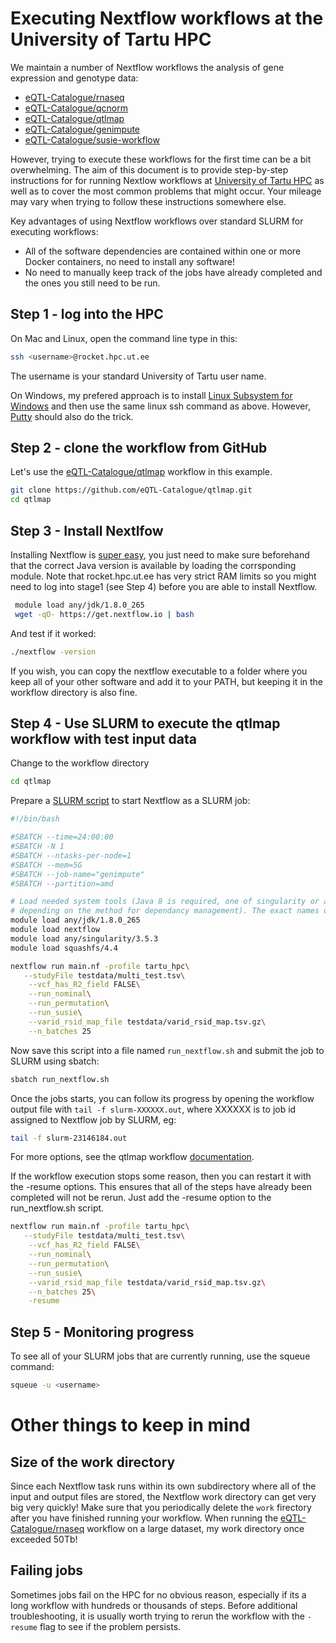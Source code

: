# Executing Nextflow workflows at the University of Tartu HPC

We maintain a number of Nextflow workflows the analysis of gene expression and genotype data:
* [eQTL-Catalogue/rnaseq](https://github.com/eQTL-Catalogue/rnaseq)
* [eQTL-Catalogue/qcnorm](https://github.com/eQTL-Catalogue/qcnorm)
* [eQTL-Catalogue/qtlmap](https://github.com/eQTL-Catalogue/qtlmap)
* [eQTL-Catalogue/genimpute](https://github.com/eQTL-Catalogue/genimpute)
* [eQTL-Catalogue/susie-workflow](https://github.com/eQTL-Catalogue/susie-workflow)

However, trying to execute these workflows for the first time can be a bit overwhelming. The aim of this document is to provide step-by-step instructions for for running Nextlow workflows at [University of Tartu HPC](https://hpc.ut.ee/en/home/) as well as to cover the most common problems that might occur. Your mileage may vary when trying to follow these instructions somewhere else.

Key advantages of using Nextflow workflows over standard SLURM for executing workflows:
* All of the software dependencies are contained within one or more Docker containers, no need to install any software!
* No need to manually keep track of the jobs have already completed and the ones you still need to be run.

## Step 1 - log into the HPC

On Mac and Linux, open the command line type in this:
```bash
ssh <username>@rocket.hpc.ut.ee
```
The username is your standard University of Tartu user name.

On Windows, my prefered approach is to install [Linux Subsystem for Windows](https://docs.microsoft.com/en-us/windows/wsl/install-win10) and then use the same linux ssh command as above. However, [Putty](https://www.putty.org/) should also do the trick. 

## Step 2 - clone the workflow from GitHub

Let's use the [eQTL-Catalogue/qtlmap](https://github.com/eQTL-Catalogue/qtlmap) workflow in this example.

```bash
git clone https://github.com/eQTL-Catalogue/qtlmap.git
cd qtlmap
```

## Step 3 - Install Nextlfow

Installing Nextflow is [super easy](https://www.nextflow.io/docs/latest/getstarted.html), you just need to make sure beforehand that the correct Java version is available by loading the corrsponding module. Note that rocket.hpc.ut.ee has very strict RAM limits so you might need to log into stage1 (see Step 4) before you are able to install Nextflow.
  
```bash
 module load any/jdk/1.8.0_265
 wget -qO- https://get.nextflow.io | bash
```

And test if it worked:

```bash
./nextflow -version
```

If you wish, you can copy the nextflow executable to a folder where you keep all of your other software and add it to your PATH, but keeping it in the workflow directory is also fine.

## Step 4 - Use SLURM to execute the qtlmap workflow with test input data

Change to the workflow directory

```bash
cd qtlmap
```

Prepare a [SLURM script](https://docs.hpc.ut.ee/cluster/quickstart/) to start Nextflow as a SLURM job:

```bash
#!/bin/bash

#SBATCH --time=24:00:00
#SBATCH -N 1
#SBATCH --ntasks-per-node=1
#SBATCH --mem=5G
#SBATCH --job-name="genimpute"
#SBATCH --partition=amd

# Load needed system tools (Java 8 is required, one of singularity or anaconda - python 2.7 is needed,
# depending on the method for dependancy management). The exact names of tool modules might depend on HPC.
module load any/jdk/1.8.0_265
module load nextflow
module load any/singularity/3.5.3
module load squashfs/4.4

nextflow run main.nf -profile tartu_hpc\
   --studyFile testdata/multi_test.tsv\
    --vcf_has_R2_field FALSE\
    --run_nominal\
    --run_permutation\
    --run_susie\
    --varid_rsid_map_file testdata/varid_rsid_map.tsv.gz\
    --n_batches 25
```

Now save this script into a file named `run_nextflow.sh` and submit the job to SLURM using sbatch:

```bash
sbatch run_nextflow.sh
```

Once the jobs starts, you can follow its progress by opening the workflow output file with `tail -f slurm-XXXXXX.out`, where XXXXXX is to job id assigned to Nextflow job by SLURM, eg:

```bash
tail -f slurm-23146184.out
```

For more options, see the qtlmap workflow [documentation](https://github.com/eQTL-Catalogue/qtlmap/blob/master/docs/usage.md).


If the workflow execution stops some reason, then you can restart it with the -resume options. This ensures that all of the steps have already been completed will not be rerun. Just add the -resume option to the run_nextflow.sh script.

```bash
nextflow run main.nf -profile tartu_hpc\
   --studyFile testdata/multi_test.tsv\
    --vcf_has_R2_field FALSE\
    --run_nominal\
    --run_permutation\
    --run_susie\
    --varid_rsid_map_file testdata/varid_rsid_map.tsv.gz\
    --n_batches 25\
    -resume
```

## Step 5 - Monitoring progress

To see all of your SLURM jobs that are currently running, use the squeue command:

```bash
squeue -u <username>
```

# Other things to keep in mind

## Size of the work directory
Since each Nextflow task runs within its own subdirectory where all of the input and output files are stored, the Nextflow work directory can get very big very quickly! Make sure that you periodically delete the `work` firectory after you have finished running your workflow. When running the [eQTL-Catalogue/rnaseq](https://github.com/eQTL-Catalogue/rnaseq) workflow on a large dataset, my work directory once exceeded 50Tb!

## Failing jobs
Sometimes jobs fail on the HPC for no obvious reason, especially if its a long workflow with hundreds or thousands of steps. Before additional troubleshooting, it is usually worth trying to rerun the workflow with the `-resume` flag to see if the problem persists. 







